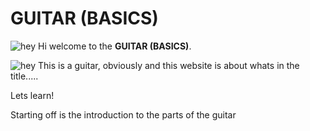 # **GUITAR (BASICS)**
![hey](https://i.pinimg.com/736x/3d/50/4c/3d504c1ad0a4f907e65010a1147a0583.jpg)
Hi welcome to the **GUITAR (BASICS)**.

![hey](https://www.frailers.com/image/cache/data/productimage/brunswick-bf-200-acoustic-296-800x800.jpg)
This is a guitar, obviously and this website is about whats in the title.....

Lets learn!

Starting off is the introduction to the parts of the guitar
